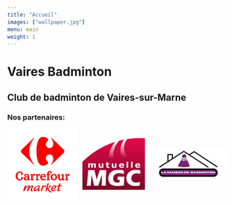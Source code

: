 ```yaml
---
title: "Accueil"
images: ["wallpaper.jpg"]
menu: main
weight: 1
---
```


# Vaires Badminton

## Club de badminton de Vaires-sur-Marne

### Nos partenaires:
<div style="display: flex; align-items: center; column-gap: 10px;">
    <a href="https://www.carrefour.fr/magasin/market-vaires-sur-marne" target="_blank">
        <img src="images/logo_carrefour.png" alt="Carrefour Market">
    </a>
    <a href="https://www.mutuellemgc.fr" target="_blank">
        <img src="images/logo_mgc.jpg" alt="Mutuelle MGC">
    </a>
    <a href="https://www.lamaisondubadminton.com/" target="_blank">
        <img src="images/logo_victor.jpg" alt="La maison du badminton">
    </a>
</div>
